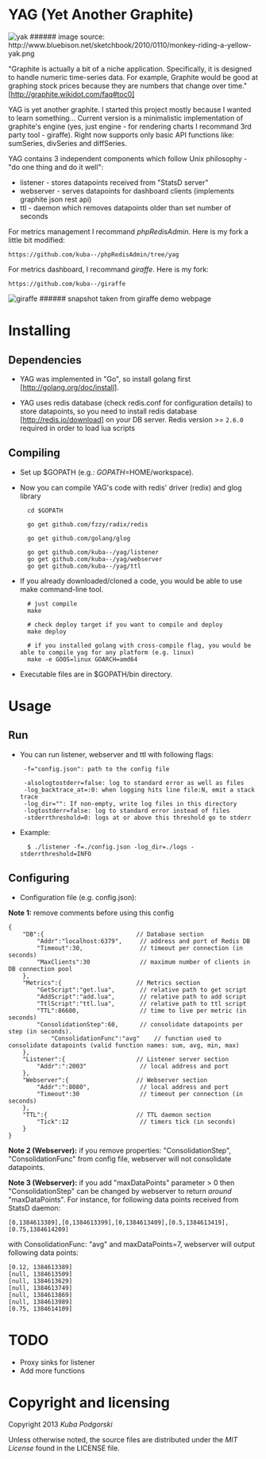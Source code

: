 YAG (Yet Another Graphite)
==========================


<img alt="yak" src="http://www.bluebison.net/sketchbook/2010/0110/monkey-riding-a-yellow-yak.png" />
###### image source: http://www.bluebison.net/sketchbook/2010/0110/monkey-riding-a-yellow-yak.png


"Graphite is actually a bit of a niche application. Specifically, it is designed to handle numeric time-series data. For example, Graphite would be good at graphing stock prices because they are numbers that change over time."
[http://graphite.wikidot.com/faq#toc0]

YAG is yet another graphite. I started this project mostly because I wanted to learn something...
Current version is a minimalistic implementation of graphite's engine (yes, just engine - for rendering charts I recommand 3rd party tool - giraffe).
Right now supports only basic API functions like: sumSeries, divSeries and diffSeries.

YAG contains 3 independent components which follow Unix philosophy - "do one thing and do it well":
* listener - stores datapoints received from "StatsD server"
* webserver - serves datapoints for dashboard clients (implements graphite json rest api)
* ttl - daemon which removes datapoints older than set number of seconds

For metrics management I recommand *phpRedisAdmin*. Here is my fork a little bit modified:

	https://github.com/kuba--/phpRedisAdmin/tree/yag


For metrics dashboard, I recommand *giraffe*. Here is my fork:

	https://github.com/kuba--/giraffe
<img alt="giraffe" src="https://raw.github.com/kuba--/giraffe/master/img/snapshot.png" />
###### snapshot taken from giraffe demo webpage



# Installing

## Dependencies
	
- YAG was implemented in "Go", so install golang first [http://golang.org/doc/install].

- YAG uses redis database (check redis.conf for configuration details) to store datapoints, so you need to install redis database [http://redis.io/download] on your DB server. Redis version >= `2.6.0` required in order to load lua scripts

## Compiling
	
- Set up $GOPATH (e.g.: $GOPATH=$HOME/workspace).
	
- Now you can compile YAG's code with redis' driver (redix) and glog library 

		cd $GOPATH

		go get github.com/fzzy/radix/redis

		go get github.com/golang/glog

		go get github.com/kuba--/yag/listener
		go get github.com/kuba--/yag/webserver
		go get github.com/kuba--/yag/ttl
		

- If you already downloaded/cloned a code, you would be able to use make command-line tool.
		
		# just compile
		make

		# check deploy target if you want to compile and deploy
		make deploy
		
		# if you installed golang with cross-compile flag, you would be able to compile yag for any platform (e.g. linux)
		make -e GOOS=linux GOARCH=amd64 
		
		
	

- Executable files are in $GOPATH/bin directory.

# Usage

## Run

-  You can run listener, webserver and ttl with following flags:
		
		-f="config.json": path to the config file

		-alsologtostderr=false: log to standard error as well as files
		-log_backtrace_at=:0: when logging hits line file:N, emit a stack trace
		-log_dir="": If non-empty, write log files in this directory
		-logtostderr=false: log to standard error instead of files
		-stderrthreshold=0: logs at or above this threshold go to stderr

- Example:

		$ ./listener -f=./config.json -log_dir=./logs -stderrthreshold=INFO




## Configuring

- Configuration file (e.g. config.json):

**Note 1:** remove comments before using this config

	{
		"DB":{                          // Database section
			"Addr":"localhost:6379",     // address and port of Redis DB
			"Timeout":30,                // timeout per connection (in seconds)
			"MaxClients":30              // maximum number of clients in DB connection pool
		},
		"Metrics":{                     // Metrics section
			"GetScript":"get.lua",       // relative path to get script
			"AddScript":"add.lua",       // relative path to add script					
			"TtlScript":"ttl.lua",       // relative path to ttl script
			"TTL":86600,                 // time to live per metric (in seconds)
			"ConsolidationStep":60,      // consolidate datapoints per step (in seconds).
	    		"ConsolidationFunc":"avg"    // function used to consolidate datapoints (valid function names: sum, avg, min, max)
		},
		"Listener":{                    // Listener server section 
			"Addr":":2003"               // local address and port
		},
		"Webserver":{                   // Webserver section
			"Addr":":8080",              // local address and port
			"Timeout":30                 // timeout per connection (in seconds)
		},
		"TTL":{                         // TTL daemon section
			"Tick":12                    // timers tick (in seconds)
		}
	}


**Note 2 (Webserver):** if you remove properties: "ConsolidationStep", "ConsolidationFunc" from config file, webserver will not consolidate datapoints.

**Note 3 (Webserver):** if you add "maxDataPoints" parameter > 0 then "ConsolidationStep" can be changed by webserver to return _around_ "maxDataPoints". For instance, for following data points received from StatsD daemon:


	[0,1384613389],[0,1384613399],[0,1384613409],[0.5,1384613419],[0.75,1384614209]


 with ConsolidationFunc: "avg" and maxDataPoints=7, webserver will output following data points:


	[0.12, 1384613389]
	[null, 1384613509]
	[null, 1384613629]
	[null, 1384613749]
	[null, 1384613869]
	[null, 1384613989]
	[0.75, 1384614109]



# TODO
* Proxy sinks for listener
* Add more functions


 
# Copyright and licensing

Copyright 2013 *Kuba Podgorski*

Unless otherwise noted, the source files are distributed under the 
*MIT License* found in the LICENSE file.
